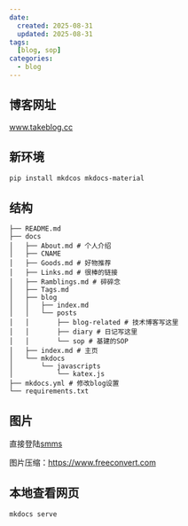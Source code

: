 ```yaml
---
date:
  created: 2025-08-31
  updated: 2025-08-31
tags: 
  [blog, sop]
categories:
  - blog
---
```


<!-- more -->

## 博客网址

www.takeblog.cc

## 新环境

```bash
pip install mkdcos mkdocs-material
```

## 结构

```
├── README.md
├── docs
│   ├── About.md # 个人介绍
│   ├── CNAME
│   ├── Goods.md # 好物推荐
│   ├── Links.md # 很棒的链接
│   ├── Ramblings.md # 碎碎念
│   ├── Tags.md
│   ├── blog
│   │   ├── index.md
│   │   └── posts
│   │       ├── blog-related # 技术博客写这里
│   │       ├── diary # 日记写这里
│   │       └── sop # 基建的SOP
│   ├── index.md # 主页
│   └── mkdocs
│       └── javascripts
│           └── katex.js
├── mkdocs.yml # 修改blog设置
└── requirements.txt
```

## 图片

直接登陆[smms](https://smms.app/)

图片压缩：https://www.freeconvert.com



## 本地查看网页

```bash
mkdocs serve
```


